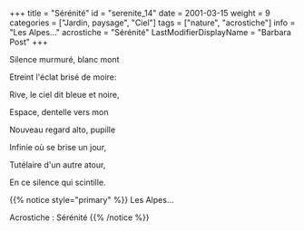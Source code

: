+++
title = "Sérénité"
id = "serenite_14"
date = 2001-03-15
weight = 9
categories = ["Jardin, paysage", "Ciel"]
tags = ["nature", "acrostiche"]
info = "Les Alpes..."
acrostiche = "Sérénité"
LastModifierDisplayName = "Barbara Post"
+++

Silence murmuré, blanc mont

Etreint l'éclat brisé de moire:

Rive, le ciel dit bleue et noire,

Espace, dentelle vers mon

Nouveau regard alto, pupille

Infinie où se brise un jour,

Tutélaire d'un autre atour,

En ce silence qui scintille.

{{% notice style="primary" %}}
Les Alpes...

Acrostiche : Sérénité
{{% /notice %}}
